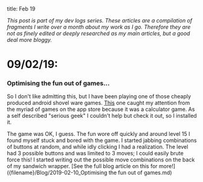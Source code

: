title: Feb 19

_This post is part of my dev logs series. These articles are a compilation of fragments I write over a month about my work as I go. Therefore they are not as finely edited or deeply researched as my main articles, but a good deal more bloggy._

# 09/02/19:

### Optimising the fun out of games...
So I don't like admitting this, but I have been playing one of those cheaply produced android shovel ware games. [This](https://play.google.com/store/apps/details?id=com.sm.calculateme) one caught my attention from the myriad of games on the app store because it was a calculator game. As a self described "serious geek" I couldn't help but check it out, so I installed it.

The game was OK, I guess. The fun wore off quickly and around level 15 I found myself stuck and bored with the game. I started jabbing combinations of buttons at random, and while idly clicking I had a realization. The level had 3 possible buttons and was limited to 3 moves; I could easily brute force this! I started writing out the possible move combinations on the back of my sandwich wrapper. [See the full blog article on this for more!]({filename}/Blog/2019-02-10_Optimising the fun out of games.md)
